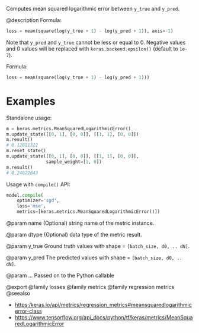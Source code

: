 Computes mean squared logarithmic error between `y_true` and `y_pred`.

@description
Formula:

```python
loss = mean(square(log(y_true + 1) - log(y_pred + 1)), axis=-1)
```

Note that `y_pred` and `y_true` cannot be less or equal to 0. Negative
values and 0 values will be replaced with `keras.backend.epsilon()`
(default to `1e-7`).

Formula:

```python
loss = mean(square(log(y_true + 1) - log(y_pred + 1)))
```

# Examples
Standalone usage:

```python
m = keras.metrics.MeanSquaredLogarithmicError()
m.update_state([[0, 1], [0, 0]], [[1, 1], [0, 0]])
m.result()
# 0.12011322
m.reset_state()
m.update_state([[0, 1], [0, 0]], [[1, 1], [0, 0]],
               sample_weight=[1, 0])
m.result()
# 0.24022643
```

Usage with `compile()` API:

```python
model.compile(
    optimizer='sgd',
    loss='mse',
    metrics=[keras.metrics.MeanSquaredLogarithmicError()])
```

@param name
(Optional) string name of the metric instance.

@param dtype
(Optional) data type of the metric result.

@param y_true
Ground truth values with shape = `[batch_size, d0, .. dN]`.

@param y_pred
The predicted values with shape = `[batch_size, d0, .. dN]`.

@param ...
Passed on to the Python callable

@export
@family losses
@family metrics
@family regression metrics
@seealso
+ <https:/keras.io/api/metrics/regression_metrics#meansquaredlogarithmicerror-class>
+ <https://www.tensorflow.org/api_docs/python/tf/keras/metrics/MeanSquaredLogarithmicError>
